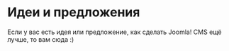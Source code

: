 # Идеи и предложения
Если у вас есть идея или предложение, как сделать Joomla! CMS ещё лучше, то вам сюда :)
